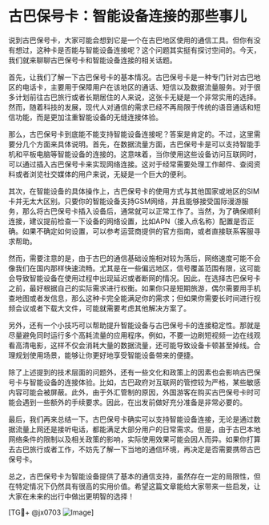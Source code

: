# 古巴保号卡：智能设备连接的那些事儿

说到古巴保号卡，大家可能会想到它是一个在古巴地区使用的通信工具。但你有没有想过，这种卡是否能与智能设备连接呢？这个问题其实挺有探讨空间的。今天，我们就来聊聊古巴保号卡和智能设备连接的相关话题。

首先，让我们了解一下古巴保号卡的基本情况。古巴保号卡是一种专门针对古巴地区的电话卡，主要用于保障用户在该地区的通话、短信以及数据流量服务。对于很多计划前往古巴旅行或者长期居住的人来说，这张卡无疑是一个非常实用的选择。然而，随着科技的发展，现代人对通信的需求已经不再局限于传统的语音通话和短信功能，而是更加注重智能设备的无缝连接体验。

那么，古巴保号卡到底能不能支持智能设备连接呢？答案是肯定的。不过，这里需要分几个方面来具体说明。首先，在数据流量方面，古巴保号卡是可以支持智能手机和平板电脑等智能设备的连接的。这意味着，当你使用这些设备访问互联网时，可以通过插入古巴保号卡来实现网络连接。这对于经常需要处理工作邮件、查阅资料或者浏览社交媒体的用户来说，无疑是一个巨大的便利。

其次，在智能设备的具体操作上，古巴保号卡的使用方式与其他国家或地区的SIM卡并无太大区别。只要你的智能设备支持GSM网络，并且能够接受国际漫游服务，那么将古巴保号卡插入设备后，通常就可以正常工作了。当然，为了确保顺利连接，建议提前检查一下设备的网络设置，比如APN（接入点名称）配置是否正确。如果不确定如何设置，可以参考运营商提供的官方指南，或者直接联系客服寻求帮助。

然而，需要注意的是，由于古巴的通信基础设施相对较为落后，网络速度可能不会像我们在国内那样快速流畅。尤其是在一些偏远地区，信号覆盖范围有限，这可能会导致智能设备在使用过程中出现延迟或者断网的情况。因此，在选择古巴保号卡之前，最好根据自己的实际需求进行权衡。如果你只是短期旅游，偶尔需要用手机查地图或者发信息，那么这种卡完全能满足你的需求；但如果你需要长时间进行视频会议或者下载大文件，可能就需要考虑其他解决方案了。

另外，还有一个小技巧可以帮助提升智能设备与古巴保号卡的连接稳定性。那就是尽量避免同时运行多个高耗流量的应用程序。例如，不要一边刷短视频一边在线观看高清电影，这样不仅会消耗大量的数据流量，还可能导致设备卡顿甚至掉线。合理规划使用场景，能够让你更好地享受智能设备带来的便捷。

除了上述提到的技术层面的问题外，还有一些文化和政策上的因素也会影响古巴保号卡与智能设备的连接体验。比如，古巴政府对互联网的管控较为严格，某些敏感内容可能会被屏蔽。此外，由于外汇管制的原因，外国游客在购买古巴保号卡时可能会遇到一些额外的手续要求。因此，在出发前做好充分准备是非常必要的。

最后，我们再来总结一下。古巴保号卡确实可以支持智能设备连接，无论是通过数据流量上网还是接听电话，都能满足大部分用户的日常需求。但是，由于古巴本地网络条件的限制以及相关政策的影响，实际使用效果可能会因人而异。如果你打算去古巴旅行或者工作，不妨先了解一下当地的通信环境，再决定是否需要携带古巴保号卡。

总之，古巴保号卡为智能设备提供了基本的通信支持，虽然存在一定的局限性，但在特定情况下仍然具有很高的实用价值。希望这篇文章能给大家带来一些启发，让大家在未来的出行中做出更明智的选择！

[TG💪+ @jx0703 ![Image](https://github.com/user-attachments/assets/dbca1d08-cadb-493c-b0ec-ad6f7a83f270)]